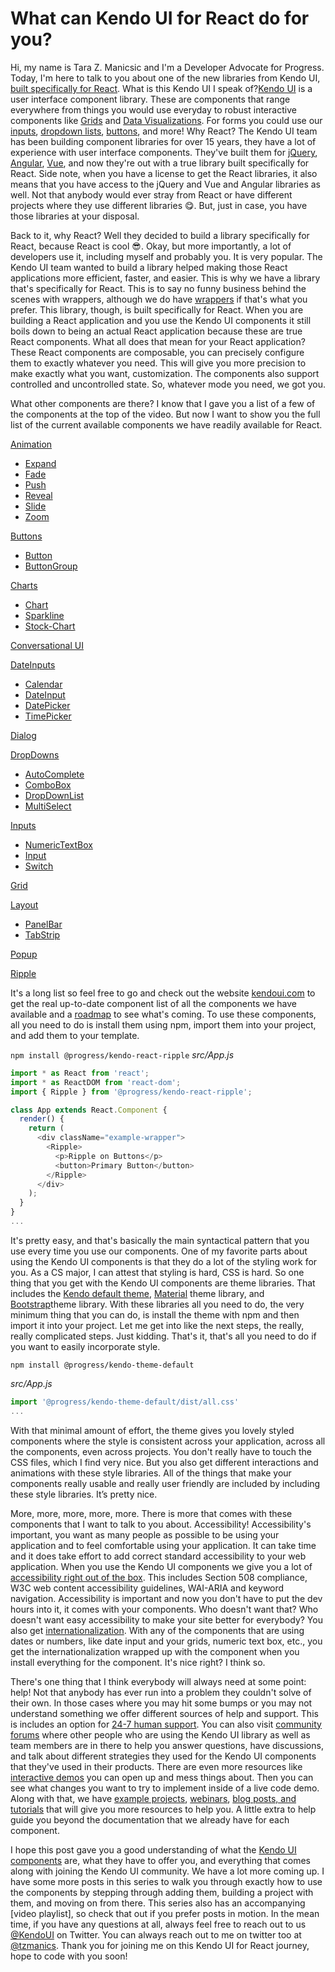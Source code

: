 # What can Kendo UI for React do for you?

Hi, my name is Tara Z. Manicsic and I'm a Developer Advocate for Progress. Today, I'm here to talk to you about one of the new libraries from Kendo UI, [built specifically for React](https://www.telerik.com/kendo-react-ui). What is this Kendo UI I speak of?[Kendo UI](http://kendoui.com) is a user interface component library. These are components that range everywhere from things you would use everyday to robust interactive components like [Grids](https://www.telerik.com/kendo-react-ui/components/grid/) and [Data Visualizations](https://www.telerik.com/kendo-react-ui/components/charts/). For forms you could use our [inputs](https://www.telerik.com/kendo-react-ui/components/inputs/), [dropdown lists](https://www.telerik.com/kendo-react-ui/components/dropdowns/), [buttons](https://www.telerik.com/kendo-react-ui/components/buttons/), and more!
Why React? The Kendo UI team has been building component libraries for over 15 years, they have a lot of experience with user interface components. They've built them for [jQuery]( https://www.telerik.com/kendo-ui), [Angular](https://www.telerik.com/kendo-angular-ui/), [Vue]( https://www.telerik.com/kendo-vue-ui), and now they're out with a true library built specifically for React. Side note, when you have a license to get the React libraries, it also means that you have access to the jQuery and Vue and Angular libraries as well. Not that anybody would ever stray from React or have different projects where they use different libraries 😋. But, just in case, you have those libraries at your disposal.

Back to it, why React? Well they decided to build a library specifically for React, because React is cool 😎. Okay, but more importantly, a lot of developers use it, including myself and probably you. It is very popular. The Kendo UI team wanted to build a library helped making those React applications more efficient, faster, and easier. This is why we have a library that's specifically for React. This is to say no funny business behind the scenes with wrappers, although we do have [wrappers](https://www.telerik.com/kendo-react-ui/components/#react-wrappers) if that's what you prefer. This library, though, is built specifically for React. When you are building a React application and you use the Kendo UI components it still boils down to being an actual React application because these are true React components. What all does that mean for your React application? These React components are composable, you can precisely configure them to exactly whatever you need. This will give you more precision to make exactly what you want, customization. The components also support controlled and uncontrolled state. So, whatever mode you need, we got you.

What other components are there? I know that I gave you a list of a few of the components at the top of the video. But now I want to show you the full list of the current available components we have readily available for React.

[Animation](https://www.telerik.com/kendo-react-ui/components/animation/)
- [Expand](https://www.telerik.com/kendo-react-ui/components/animation/api/ExpandProps/)
- [Fade](https://www.telerik.com/kendo-react-ui/components/animation/api/FadeProps/)
- [Push](https://www.telerik.com/kendo-react-ui/components/animation/api/PushProps/)
- [Reveal](https://www.telerik.com/kendo-react-ui/components/animation/api/RevealProps/)
- [Slide](https://www.telerik.com/kendo-react-ui/components/animation/api/SlideProps/)
- [Zoom](https://www.telerik.com/kendo-react-ui/components/animation/api/ZoomProps/)

[Buttons](https://www.telerik.com/kendo-react-ui/components/buttons/)
- [Button](https://www.telerik.com/kendo-react-ui/components/buttons/button/)
- [ButtonGroup](https://www.telerik.com/kendo-react-ui/components/buttons/buttongroup/)

[Charts](https://www.telerik.com/kendo-react-ui/components/charts/)
- [Chart](https://www.telerik.com/kendo-react-ui/components/charts/chart/)
- [Sparkline](https://www.telerik.com/kendo-react-ui/components/charts/sparkline/)
- [Stock-Chart](https://www.telerik.com/kendo-react-ui/components/charts/stock-chart/)

[Conversational UI](https://www.telerik.com/kendo-react-ui/components/conversationalui/)

[DateInputs](https://www.telerik.com/kendo-react-ui/components/dateinputs/)
- [Calendar](https://www.telerik.com/kendo-react-ui/components/dateinputs/calendar/)
- [DateInput](https://www.telerik.com/kendo-react-ui/components/dateinputs/dateinput/)
- [DatePicker](https://www.telerik.com/kendo-react-ui/components/dateinputs/datepicker/)
- [TimePicker](https://www.telerik.com/kendo-react-ui/components/dateinputs/timepicker/)

[Dialog](https://www.telerik.com/kendo-react-ui/components/dialog/)

[DropDowns](https://www.telerik.com/kendo-react-ui/components/dropdowns/)
- [AutoComplete](https://www.telerik.com/kendo-react-ui/components/dropdowns/autocomplete/)
- [ComboBox](https://www.telerik.com/kendo-react-ui/components/dropdowns/combobox/)
- [DropDownList](https://www.telerik.com/kendo-react-ui/components/dropdowns/dropdownlist/)
- [MultiSelect](https://www.telerik.com/kendo-react-ui/components/dropdowns/multiselect/)

[Inputs](https://www.telerik.com/kendo-react-ui/components/inputs/)
- [NumericTextBox](https://www.telerik.com/kendo-react-ui/components/inputs/numerictextbox/)
- [Input](https://www.telerik.com/kendo-react-ui/components/inputs/input/)
- [Switch](https://www.telerik.com/kendo-react-ui/components/inputs/input/)

[Grid](https://www.telerik.com/kendo-react-ui/components/grid/)

[Layout](https://www.telerik.com/kendo-react-ui/components/layout/)
- [PanelBar](https://www.telerik.com/kendo-react-ui/components/layout/panelbar/)
- [TabStrip](https://www.telerik.com/kendo-react-ui/components/layout/tabstrip/)

[Popup](https://www.telerik.com/kendo-react-ui/components/layout/tabstrip/)

[Ripple](https://www.telerik.com/kendo-react-ui/components/ripple/)

It's a long list so feel free to go and check out the website [kendoui.com](http://kendoui.com) to get the real up-to-date component list of all the components we have available and a [roadmap](https://www.telerik.com/kendo-react-ui/roadmap/) to see what's coming. To use these components, all you need to do is install them using npm, import them into your project, and add them to your template.

`npm install @progress/kendo-react-ripple`
*src/App.js*
```js
import * as React from 'react';
import * as ReactDOM from 'react-dom';
import { Ripple } from '@progress/kendo-react-ripple';

class App extends React.Component {
  render() {
    return (
      <div className="example-wrapper">
        <Ripple>
          <p>Ripple on Buttons</p>
          <button>Primary Button</button>
        </Ripple>
      </div>
    );
  }
}
...
```

It's pretty easy, and that's basically the main syntactical pattern that you use every time you use our components.
One of my favorite parts about using the Kendo UI components is that they do a lot of the styling work for you. As a CS major, I can attest that styling is hard, CSS is hard. So one thing that you get with the Kendo UI components are theme libraries. That includes the [Kendo default theme](https://www.telerik.com/kendo-react-ui/components/styling/theme-default/), [Material](https://www.telerik.com/kendo-react-ui/components/styling/theme-material/) theme library, and [Bootstrap](https://www.telerik.com/kendo-react-ui/components/styling/theme-bootstrap/)theme library. With these libraries all you need to do, the very minimum thing that you can do, is install the theme with npm and then import it into your project. Let me get into like the next steps, the  really, really complicated steps. Just kidding. That's it, that's all you need to do if you want to easily incorporate style.

`npm install @progress/kendo-theme-default`

*src/App.js*
```js
import '@progress/kendo-theme-default/dist/all.css'
...
```

With that minimal amount of effort, the theme gives you lovely styled components where the style is consistent across your application, across all the components, even across projects. You don't really have to touch the CSS files, which I find very nice. But you also get different interactions and animations with these style libraries. All of the things that make your components really usable and really user friendly are included by including these style libraries. It’s pretty nice.

More, more, more, more, more. There is more that comes with these components that I want to talk to you about. Accessibility! Accessibility's important, you want as many people as possible to be using your application and to feel comfortable using your application. It can take time and it does take effort to add correct standard accessibility to your web application. When you use the Kendo UI components we give you a lot of [accessibility right out of the box](https://www.telerik.com/kendo-react-ui/components/animation/). This includes Section 508 compliance, W3C web content accessibility guidelines, WAI-ARIA and keyword navigation. Accessibility is important and now you don't have to put the dev hours into it, it comes with your components. Who doesn't want that? Who doesn't want easy accessibility to make your site better for everybody? You also get [internationalization](https://www.telerik.com/kendo-react-ui/components/globalization/i18n/). With any of the components that are using dates or numbers, like date input and your grids, numeric text box, etc., you get the internationalization wrapped up with the component when you install everything for the component. It's nice right? I think so.

There's one thing that I think everybody will always need at some point: help! Not that anybody has ever run into a problem they couldn't solve of their own. In those cases where you may hit some bumps or you may not understand something we offer different sources of help and support. This is includes an option for [24-7 human support](https://www.progress.com/services). You can also visit [community forums](https://www.telerik.com/forums/kendo-ui-react) where other people who are using the Kendo UI library as well as team members are in there to help you answer questions, have discussions, and talk about different strategies they used for the Kendo UI components that they've used in their products. There are even more resources like [interactive demos](https://www.telerik.com/support/demos) you can open up and mess things about. Then you can see what changes you want to try to implement inside of a live code demo. Along with that, we have [example projects](https://github.com/telerik/react-dashboard), [webinars](https://www.youtube.com/watch?v=GsQ_yATS7OY), [blog posts, and tutorials](http://www.telerik.com/blogs) that will give you more resources to help you. A little extra to help guide you beyond the documentation that we already have for each component.

I hope this post gave you a good understanding of what the [Kendo UI components](https://www.telerik.com/kendo-react-ui/components/) are, what they have to offer you, and everything that comes along with joining the Kendo UI community. We have a lot more coming up. I have some more posts in this series to walk you through exactly how to use the components by stepping through adding them, building a project with them, and moving on from there. This series also has an accompanying [video playlist], so check that out if you prefer posts in motion. In the mean time, if you have any questions at all, always feel free to reach out to us [@KendoUI](https://twitter.com/kendoui) on Twitter. You can always reach out to me on twitter too at [@tzmanics](https://twitter.com/tzmanics). Thank you for joining me on this Kendo UI for React journey, hope to code with you soon!